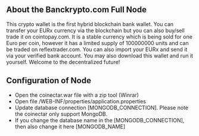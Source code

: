 ## About the Banckrypto.com Full Node

This crypto wallet is the first hybrid blockchain bank wallet. You can transfer your EURx currency via the blockchain but you can also buy/sell trade it on cointopay.com. It is a stable currency which is being sold for one Euro per coin, however it has a limited supply of 100000000 units and can be traded on reflextrader.com. You can also import your EURx and send it via your verified bank account. You may also download this wallet and run it yourself. Welcome to the decentralized future!


## Configuration of Node

- Open the coinectar.war file with a zip tool (Winrar)
- Open file /WEB-INF/properties/application.properties
- Update database connection [MONGODB_CONNECTION]. Please note the coinectar only support MongoDB.
- If you change the database name in the [MONGODB_CONNECTION], then also change it here [MONGODB_NAME]
